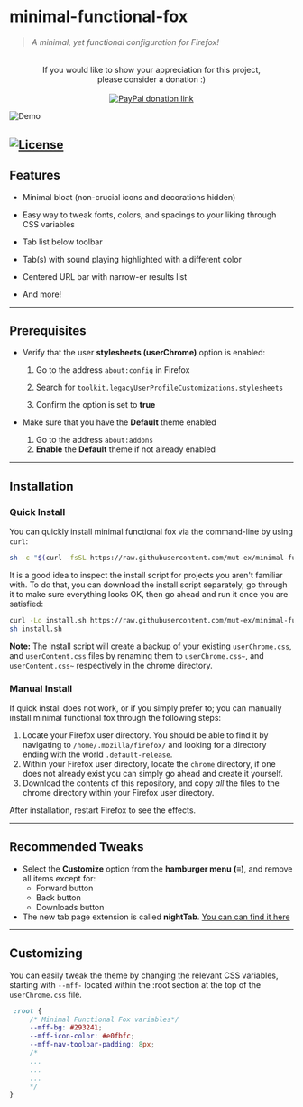 # minimal-functional-fox

> ###### *A minimal, yet functional configuration for Firefox!*

<p align="center">
If you would like to show your appreciation for this project,<br>please consider a donation :)<br><br>
<a href="https://www.paypal.com/donate/?business=Y4Y75KP2JBNJW&currency_code=USD">
<img src="https://www.paypalobjects.com/en_US/i/btn/btn_donateCC_LG.gif" alt="PayPal donation link"/></a>
<p>

![Demo](https://raw.githubusercontent.com/mut-ex/minimal-functional-fox/master/demo.gif)

[![License](http://img.shields.io/:license-mit-blue.svg)](http://doge.mit-license.org)
------
## Features

- Minimal bloat (non-crucial icons and decorations hidden)

- Easy way to tweak fonts, colors, and spacings to your liking through CSS variables

- Tab list below toolbar

- Tab(s) with sound playing highlighted with a different color

- Centered URL bar with narrow-er results list

- And more!

------

## Prerequisites

* Verify that the user **stylesheets (userChrome)** option is enabled:
  1. Go to the address `about:config` in Firefox

  2. Search for `toolkit.legacyUserProfileCustomizations.stylesheets`

  3. Confirm the option is set to **true**



* Make sure that you have the **Default** theme enabled
  1. Go to the address `about:addons`
  2. **Enable** the **Default** theme if not already enabled


------

## Installation

### Quick Install

You can quickly install minimal functional fox via the command-line by using `curl`:

```bash
sh -c "$(curl -fsSL https://raw.githubusercontent.com/mut-ex/minimal-functional-fox/master/install.sh)"
```

It is a good idea to inspect the install script for projects you aren't familiar with. To do that, you can download the install script separately, go through it to make sure everything looks OK, then go ahead and run it once you are satisfied:

```bash
curl -Lo install.sh https://raw.githubusercontent.com/mut-ex/minimal-functional-fox/master/install.sh
sh install.sh
```

**Note:** The install script will create a backup of your existing `userChrome.css`, and `userContent.css` files by renaming them to `userChrome.css~`, and `userContent.css~` respectively in the chrome directory.

### Manual Install

If quick install does not work, or if you simply prefer to; you can manually install  minimal functional fox through the following steps:

1. Locate your Firefox user directory. You should be able to find it by navigating to `/home/.mozilla/firefox/` and looking for a directory ending with the world `.default-release`.
2. Within your Firefox user directory, locate the `chrome` directory, if one does not already exist you can simply go ahead and create it yourself.
3. Download the contents of this repository, and copy *all* the files to the chrome directory within your Firefox user directory.

After installation, restart Firefox to see the effects.

------


## Recommended Tweaks

* Select the **Customize** option from the **hamburger menu** **(≡)**, and remove all items except for:
    * Forward button
    * Back button
    * Downloads button
* The new tab page extension is called **nightTab**. [You can can find it here](https://addons.mozilla.org/en-US/firefox/addon/nighttab/)

------

## Customizing

You can easily tweak the theme by changing the relevant CSS variables, starting with `--mff-` located within the :root section at the top of the `userChrome.css` file.

```css
 :root {
     /* Minimal Functional Fox variables*/
     --mff-bg: #293241;
     --mff-icon-color: #e0fbfc;
     --mff-nav-toolbar-padding: 8px;
     /*
     ...
     ...
     ...
     */
}
```


